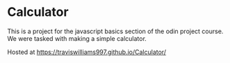 # Calculator
This is a project for the javascript basics section of the odin project course. We were tasked with making a simple calculator.

Hosted at https://traviswilliams997.github.io/Calculator/